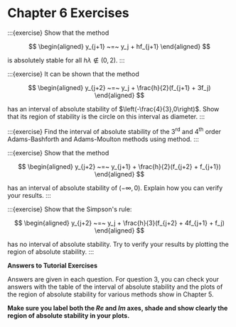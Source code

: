 # Chapter 6 Exercises

:::{exercise}
Show that the method 

$$
\begin{aligned}
            y_{j+1} ~=~ y_j + hf_{j+1}        
    \end{aligned}
$$

 is absolutely stable for all
    $h\lambda \not\in (0,2)$.
:::

:::{exercise}
It can be shown that the method 

$$
\begin{aligned}
            y_{j+2} ~=~ y_j + \frac{h}{2}(f_{j+1} + 3f_j)        
    \end{aligned}
$$

 has an interval of absolute stability of
    $\left(-\frac{4}{3},0\right)$. Show that its region of stability is
    the circle on this interval as diameter.
:::

:::{exercise}
Find the interval of absolute stability of the $3^\text{rd}$ and
    $4^\text{th}$ order Adams-Bashforth and Adams-Moulton methods using
    method.
:::

:::{exercise}
Show that the method 

$$
\begin{aligned}
            y_{j+2} ~=~ y_{j+1} + \frac{h}{2}(f_{j+2} + f_{j+1})        
    \end{aligned}
$$

 has an interval of absolute stability of
    $(-\infty,0)$. Explain how you can verify your results.
:::

:::{exercise}
Show that the Simpson's rule: 

$$
\begin{aligned}
            y_{j+2} ~=~ y_j + \frac{h}{3}(f_{j+2} + 4f_{j+1} + f_j)        
    \end{aligned}
$$

 has no interval of absolute stability. Try to verify
    your results by plotting the region of absolute stability.
:::

**Answers to Tutorial Exercises**

Answers are given in each question. For question 3, you can check your
answers with the table of the interval of absolute stability and the
plots of the region of absolute stability for various methods show in
Chapter 5.

**Make sure you label both the $Re$ and $Im$ axes, shade and show
clearly the region of absolute stability in your plots.**